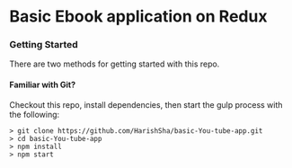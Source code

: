 # Basic Ebook application on Redux

### Getting Started

There are two methods for getting started with this repo.

#### Familiar with Git?
Checkout this repo, install dependencies, then start the gulp process with the following:

```
> git clone https://github.com/HarishSha/basic-You-tube-app.git
> cd basic-You-tube-app
> npm install
> npm start
```

